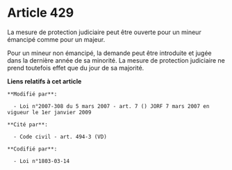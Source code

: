 # Article 429

La mesure de protection judiciaire peut être ouverte pour un mineur émancipé comme pour un majeur.

Pour un mineur non émancipé, la demande peut être introduite et jugée dans la dernière année de sa minorité. La mesure de
protection judiciaire ne prend toutefois effet que du jour de sa majorité.

**Liens relatifs à cet article**

	**Modifié par**:

	  - Loi n°2007-308 du 5 mars 2007 - art. 7 () JORF 7 mars 2007 en vigueur le 1er janvier 2009

	**Cité par**:

	  - Code civil - art. 494-3 (VD)

	**Codifié par**:

	  - Loi n°1803-03-14

